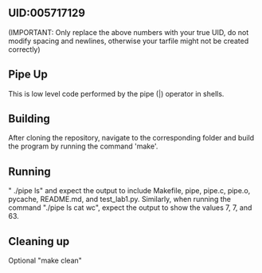 ## UID:005717129
(IMPORTANT: Only replace the above numbers with your true UID, do not modify spacing and newlines, otherwise your tarfile might not be created correctly)

## Pipe Up

This is low level code performed by the pipe (|) operator in shells.

## Building

After cloning the repository, navigate to the corresponding folder and build the program by running the command 'make'.

## Running

" ./pipe ls" and expect the output to include Makefile, pipe, pipe.c, pipe.o, pycache, README.md, and test_lab1.py. Similarly, when running the command "./pipe ls cat wc", expect the output to show the values 7, 7, and 63.

## Cleaning up

Optional "make clean" 
